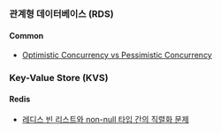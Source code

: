### 관계형 데이터베이스 (RDS)  
#### Common  
- [Optimistic Concurrency vs Pessimistic Concurrency](https://github.com/technical-learn-room/database-learn/blob/main/rdb/common/optimistic-concurrency-vs-pessimistic-concurrency.md)  

### Key-Value Store (KVS)  
#### Redis  
- [레디스 빈 리스트와 non-null 타입 간의 직렬화 문제]()
